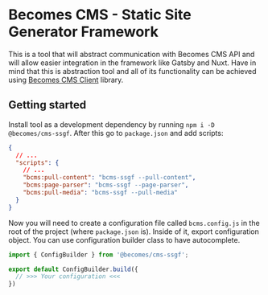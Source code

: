 # Becomes CMS - Static Site Generator Framework

This is a tool that will abstract communication with Becomes CMS API and will allow easier integration in the framework like Gatsby and Nuxt. Have in mind that this is abstraction tool and all of its functionality can be achieved using [Becomes CMS Client](https://github.com/becomesco/cms-client) library.

## Getting started

Install tool as a development dependency by running `npm i -D @becomes/cms-ssgf`.
After this go to `package.json` and add scripts:

```json
{
  // ...
  "scripts": {
    // ...
    "bcms:pull-content": "bcms-ssgf --pull-content",
    "bcms:page-parser": "bcms-ssgf --page-parser",
    "bcms:pull-media": "bcms-ssgf --pull-media"
  }
}
```

Now you will need to create a configuration file called `bcms.config.js` in the root of the project (where `package.json` is). Inside of it, export configuration object. You can use configuration builder class to have autocomplete.

```js
import { ConfigBuilder } from '@becomes/cms-ssgf';

export default ConfigBuilder.build({
  // >>> Your configuration <<<
})
```